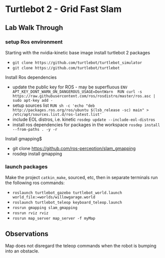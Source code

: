 # Turtlebot 2 - Grid Fast Slam


## Lab Walk Through

### setup Ros environment

Starting with the nvidia-kinetic base image install turtlebot 2 packages
* `git clone https://github.com/turtlebot/turtlebot_simulator`
* `git clone https://github.com/turtlebot/turtlebot`

Install Ros dependencies
* update the public key for ROS - may be superfluous
`ENV APT_KEY_DONT_WARN_ON_DANGEROUS_USAGE=DontWarn 
RUN curl -s https://raw.githubusercontent.com/ros/rosdistro/master/ros.asc | sudo apt-key add -`
*  setup sources list `RUN sh -c 'echo "deb http://packages.ros.org/ros/ubuntu $(lsb_release -sc) main" > /etc/apt/sources.list.d/ros-latest.list'`
* include EOL distros, i.e. kinetic `rosdep update --include-eol-distros` 
* install ros dependencies for packages in the workspace `rosdep install --from-paths . -y -r `

Install gmapping$ 
* git clone https://github.com/ros-perception/slam_gmapping
* rosdep install gmapping

### launch packages

Make the project `catkin_make`, sourced, etc, then in separate terminals run the following ros commands:
* `roslaunch turtlebot_gazebo turtlebot_world.launch world_file:=worlds/willowgarage.world`
* `roslaunch turtlebot_teleop keyboard_teleop.launch`
* `rosrun gmapping slam_gmapping`
* `rosrun rviz rviz`
* `rosrun map_server map_server -f myMap`

## Observations
Map does not disregard the teleop commands when the robot is bumping into an obstacle.